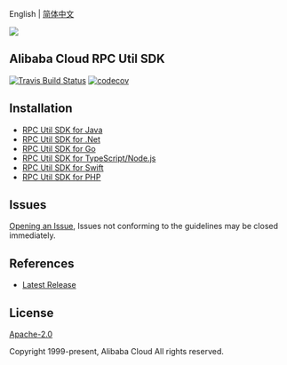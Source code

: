 English | [简体中文](README-CN.md)

![](https://aliyunsdk-pages.alicdn.com/icons/AlibabaCloud.svg)

## Alibaba Cloud RPC Util SDK

[![Travis Build Status](https://travis-ci.org/aliyun/alibabacloud-rpc-util-sdk.svg?branch=master)](https://travis-ci.org/aliyun/alibabacloud-rpc-util-sdk)
[![codecov](https://codecov.io/gh/aliyun/alibabacloud-rpc-util-sdk/branch/master/graph/badge.svg)](https://codecov.io/gh/aliyun/alibabacloud-rpc-util-sdk)

## Installation

- [RPC Util SDK for Java](./java/README.md)
- [RPC Util SDK for .Net](./csharp/README.md)
- [RPC Util SDK for Go](./golang/README.md)
- [RPC Util SDK for TypeScript/Node.js](./ts/README.md)
- [RPC Util SDK for Swift](./swift/README.md)
- [RPC Util SDK for PHP](./php/README.md)

## Issues

[Opening an Issue](https://github.com/aliyun/alibabacloud-rpc-util-sdk/issues/new), Issues not conforming to the guidelines may be closed immediately.

## References

- [Latest Release](https://github.com/aliyun/alibabacloud-rpc-util-sdk)

## License

[Apache-2.0](http://www.apache.org/licenses/LICENSE-2.0)

Copyright 1999-present, Alibaba Cloud All rights reserved.
